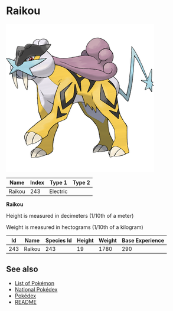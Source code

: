 # Raikou


![Raikou](images/243.png)

| **Name** | **Index** | **Type 1** | **Type 2** |
|----|----|----|----|
| Raikou | 243 | Electric  |  |

**Raikou** 


Height is measured in decimeters (1/10th of a meter)

Weight is measured in hectograms (1/10th of a kilogram)

| **Id** | **Name** | **Species Id** | **Height** | **Weight** | **Base Experience** |
|--------|----------|----------------|------------|------------|---------------------|
| 243 | Raikou | 243 | 19 | 1780 | 290 |


## See also

- [List of Pokémon](../pokemon.md)
- [National Pokédex](../national_pokedex.md)
- [Pokédex](../pokedex.md)
- [README](../README.md)
